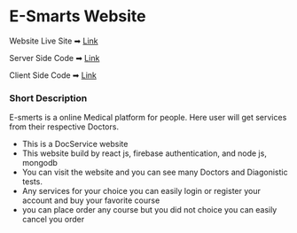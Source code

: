 # E-Smarts Website

Website Live Site ➡ [Link](https://docservice-62983.web.app/)

Server Side Code ➡ [Link](https://github.com/Minhajul-Shobuj/docService-server-code)

Client Side Code ➡ [Link](https://github.com/Minhajul-Shobuj/docService-client-side)

### Short Description
E-smerts is a online Medical platform for people. Here user will get services from their respective Doctors. 

- This is a DocService website
- This website build by react js, firebase authentication, and node js, mongodb
- You can visit the website and you can see many Doctors and Diagonistic tests.
- Any services for your choice you can easily login or register your account and buy your favorite course
- you can place order any course but you did not choice you can easily cancel you order


